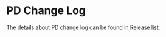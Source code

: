 # PD Change Log

The details about PD change log can be found in [Release list](https://github.com/gottingen/tm/releases).